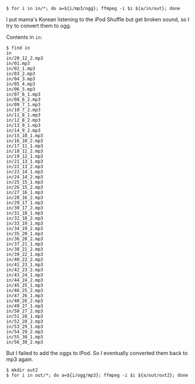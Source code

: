     $ for i in in/*; do a=${i/mp3/ogg}; ffmpeg -i $i ${a/in/out}; done

I put mama's Korean listening to the iPod Shuffle but get broken sound, so I
try to convert them to ogg.

Contents in `in`:

    $ find in
    in
    in/20_12_2.mp3
    in/01.mp3
    in/02_1.mp3
    in/03_2.mp3
    in/04_3.mp3
    in/05_4.mp3
    in/06_5.mp3
    in/07_6_1.mp3
    in/08_6_2.mp3
    in/09_7_1.mp3
    in/10_7_2.mp3
    in/11_8_1.mp3
    in/12_8_2.mp3
    in/13_9_1.mp3
    in/14_9_2.mp3
    in/15_10_1.mp3
    in/16_10_2.mp3
    in/17_11_1.mp3
    in/18_11_2.mp3
    in/19_12_1.mp3
    in/21_13_1.mp3
    in/22_13_2.mp3
    in/23_14_1.mp3
    in/24_14_2.mp3
    in/25_15_1.mp3
    in/26_15_2.mp3
    in/27_16_1.mp3
    in/28_16_2.mp3
    in/29_17_1.mp3
    in/30_17_2.mp3
    in/31_18_1.mp3
    in/32_18_2.mp3
    in/33_19_1.mp3
    in/34_19_2.mp3
    in/35_20_1.mp3
    in/36_20_2.mp3
    in/37_21_1.mp3
    in/38_21_2.mp3
    in/39_22_1.mp3
    in/40_22_2.mp3
    in/41_23_1.mp3
    in/42_23_2.mp3
    in/43_24_1.mp3
    in/44_24_2.mp3
    in/45_25_1.mp3
    in/46_25_2.mp3
    in/47_26_1.mp3
    in/48_26_2.mp3
    in/49_27_1.mp3
    in/50_27_2.mp3
    in/51_28_1.mp3
    in/52_28_2.mp3
    in/53_29_1.mp3
    in/54_29_2.mp3
    in/55_30_1.mp3
    in/56_30_2.mp3

But I failed to add the oggs to iPod. So I eventually converted them back to
mp3 again.

    $ mkdir out2
    $ for i in out/*; do a=${i/ogg/mp3}; ffmpeg -i $i ${a/out/out2}; done

